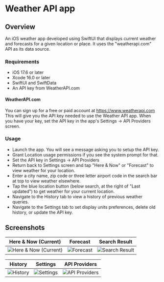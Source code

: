# Weather API app

## Overview
An iOS weather app developed using SwiftUI that displays current weather and forecasts for a given location or place. It uses the "weatherapi.com" API as its data source.

### Requirements
- iOS 17.6 or later
- Xcode 16.0 or later
- SwiftUI and SwiftData
- An API key from WeatherAPI.com

#### WeatherAPI.com
You can sign up for a free or paid account at https://www.weatherapi.com
This will give you the API key needed to use the Weather API app.
When you have your key, set the API key in the app's Settings -> API Providers screen.

 ### Usage
- Launch the app. You will see a message asking you to setup the API key.
- Grant Location usage permissions if you see the system prompt for that.
- Set the API key in Settings -> API Providers
- Return back to Settings screen and tap "Here & Now" or "Forecast" to view weather for your location.
- Enter a city name, zip code or three letter airport code in the search bar at top to view weather elsewhere.
- Tap the blue location button (below search, at the right of "Last updated") to get weather for your current location.
- Navigate to the History tab to view a history of previous weather queries.
- Navigate to the Settings tab to set display units preferences, delete old history, or update the API key.

## Screenshots

| Here & Now (Current) | Forecast | Search Result |
| -- | -- | -- |
| ![Here & Now (Current)](https://github.com/user-attachments/assets/066151da-ca01-4f58-a128-27e0a3aa6c0b) | ![Forecast](https://github.com/user-attachments/assets/b1c37337-bb20-44ff-a13c-133e9c1b113d) | ![Search Result](https://github.com/user-attachments/assets/5368c4c9-d0b9-4eba-9099-478a84308d81) |

| History | Settings | API Providers |
| -- | -- | -- |
| ![History](https://github.com/user-attachments/assets/6e8f6cff-86bf-4133-bffb-4205885104e9) | ![Settings](https://github.com/user-attachments/assets/58ef5908-2672-46de-8f34-9731d1768518) | ![API Providers](https://github.com/user-attachments/assets/84838337-0d38-4832-aef1-6a81d06284ae) |

